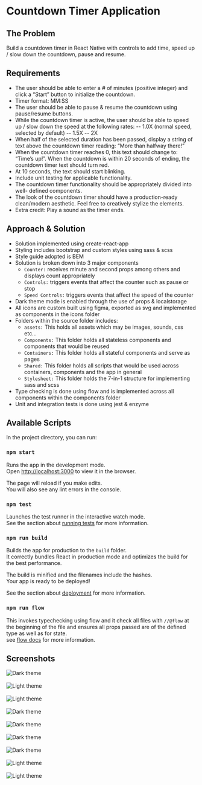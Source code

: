# Countdown Timer Application

## The Problem

Build a countdown timer in React Native with controls to add time, speed up / slow down the countdown, pause and resume.

## Requirements

- The user should be able to enter a # of minutes (positive integer) and click a “Start” button to initialize the countdown.
- Timer format: MM:SS
- The user should be able to pause & resume the countdown using pause/resume
  buttons.
- While the countdown timer is active, the user should be able to speed up / slow
  down the speed at the following rates: -- 1.0X (normal speed, selected by
  default) -- 1.5X -- 2X
- When half of the selected duration has been passed, display a string of text
  above the countdown timer reading: “More than halfway there!”
- When the countdown timer reaches 0, this text should change to: “Time’s up!”. When the countdown is within 20 seconds of ending, the countdown timer text
  should turn red.
- At 10 seconds, the text should start blinking.
- Include unit testing for applicable functionality.
- The countdown timer functionality should be appropriately divided into well-
  defined components.
- The look of the countdown timer should have a production-ready clean/modern
  aesthetic. Feel free to creatively stylize the elements.
- Extra credit: Play a sound as the timer ends.

## Approach & Solution

- Solution implemented using create-react-app
- Styling includes bootstrap and custom styles using sass & scss
- Style guide adopted is BEM
- Solution is broken down into 3 major components
  - `Counter:` receives minute and second props among others and displays count appropriately
  - `Controls:` triggers events that affect the counter such as pause or stop
  - `Speed Controls:` triggers events that affect the speed of the counter
- Dark theme mode is enabled through the use of props & localstorage
- All icons are custom built using figma, exported as svg and implemented as components in the icons folder
- Folders within the source folder includes:
  - `assets:` This holds all assets which may be images, sounds, css etc...
  - `Components:` This folder holds all stateless components and components that would be reused
  - `Containers:` This folder holds all stateful components and serve as pages
  - `Shared:` This folder holds all scripts that would be used across containers, components and the app in general
  - `Stylesheet:` This folder holds the 7-in-1 structure for implementing sass and scss
- Type checking is done using flow and is implemented across all components within the components folder
- Unit and integration tests is done using jest & enzyme

## Available Scripts

In the project directory, you can run:

### `npm start`

Runs the app in the development mode.<br />
Open [http://localhost:3000](http://localhost:3000) to view it in the browser.

The page will reload if you make edits.<br />
You will also see any lint errors in the console.

### `npm test`

Launches the test runner in the interactive watch mode.<br />
See the section about [running tests](https://facebook.github.io/create-react-app/docs/running-tests) for more information.

### `npm run build`

Builds the app for production to the `build` folder.<br />
It correctly bundles React in production mode and optimizes the build for the best performance.

The build is minified and the filenames include the hashes.<br />
Your app is ready to be deployed!

See the section about [deployment](https://facebook.github.io/create-react-app/docs/deployment) for more information.

### `npm run flow`

This invokes typechecking using flow and it check all files with `//@flow` at the beginning of the file and ensures all props passed are of the defined type as well as for state.<br />
see [flow docs](https://flow.org/en/docs/) for more information.

## Screenshots

![Dark theme](./src/assets/screenshots/Screenshot1.png "Dark theme") <br /> <br />
![Light theme](./src/assets/screenshots/Screenshot2.png "Light theme") <br /> <br />
![Light theme](./src/assets/screenshots/Screenshot3.png "Light theme") <br /> <br />
![Dark theme](./src/assets/screenshots/Screenshot4.png "Dark theme") <br /> <br />
![Dark theme](./src/assets/screenshots/Screenshot5.png "Dark theme") <br /> <br />
![Dark theme](./src/assets/screenshots/Screenshot6.png "Dark theme") <br /> <br />
![Dark theme](./src/assets/screenshots/Screenshot7.png "Dark theme") <br /> <br />
![Light theme](./src/assets/screenshots/Screenshot8.png "Light theme") <br /> <br />
![Light theme](./src/assets/screenshots/Screenshot9.png "Light theme") <br />

